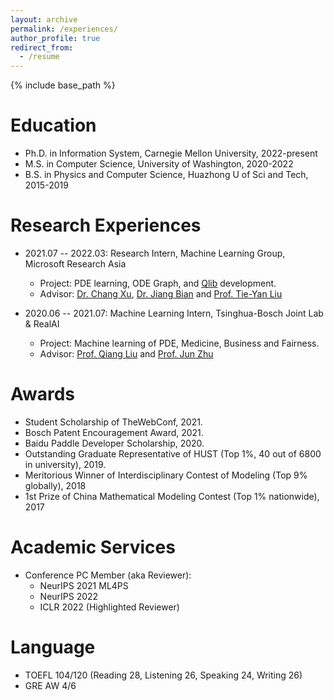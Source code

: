 ```yaml
---
layout: archive
permalink: /experiences/
author_profile: true
redirect_from:
  - /resume
---
```


{% include base_path %}

Education
======
* Ph.D. in Information System, Carnegie Mellon University, 2022-present
* M.S. in Computer Science, University of Washington, 2020-2022
* B.S. in Physics and Computer Science, Huazhong U of Sci and Tech, 2015-2019

Research Experiences
======
* 2021.07 -- 2022.03: Research Intern, Machine Learning Group, Microsoft Research Asia 
  * Project: PDE learning, ODE Graph, and [Qlib](https://github.com/microsoft/qlib) development.
  * Advisor: [Dr. Chang Xu](https://scholar.google.com.hk/citations?user=uOCiy2gAAAAJ), [Dr. Jiang Bian](https://sites.google.com/view/jiangbian) and [Prof. Tie-Yan Liu](https://www.microsoft.com/en-us/research/people/tyliu/)

* 2020.06 -- 2021.07: Machine Learning Intern, Tsinghua-Bosch Joint Lab & RealAI
  * Project: Machine learning of PDE, Medicine, Business and Fairness.
  * Advisor: [Prof. Qiang Liu](https://john-qiangliu.tech/) and [Prof. Jun Zhu](http://ml.cs.tsinghua.edu.cn/~jun/index.shtml)

Awards
======
* Student Scholarship of TheWebConf, 2021.
* Bosch Patent Encouragement Award, 2021.
* Baidu Paddle Developer Scholarship, 2020.
* Outstanding Graduate Representative of HUST (Top 1%, 40 out of 6800 in university), 2019.
* Meritorious Winner of Interdisciplinary Contest of Modeling (Top 9% globally), 2018
* 1st Prize of China Mathematical Modeling Contest (Top 1% nationwide), 2017

Academic Services
======
* Conference PC Member (aka Reviewer):
  * NeurIPS 2021 ML4PS
  * NeurIPS 2022
  * ICLR 2022 (Highlighted Reviewer)
  
Language
======
* TOEFL 104/120 (Reading 28, Listening 26, Speaking 24, Writing 26)
* GRE AW 4/6
  
